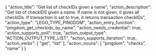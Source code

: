 {
"action_title": "Get list of checkIDs given a name",
"action_description": "Get list of checkIDS given a name. If name is not given, it gives all checkIDs. If transaction is set to true, it returns transaction checkIDs",
"action_type": "LEGO_TYPE_PINGDOM",
"action_entry_function": "pingdom_get_checkids_by_name",
"action_needs_credential": true,
"action_supports_poll": true,
"action_output_type": "ACTION_OUTPUT_TYPE_LIST",
"action_supports_iteration": true,
"action_verbs": [
"get",
"list"
],
"action_nouns": [
"pingdom",
"checks",
"name"
]
}
